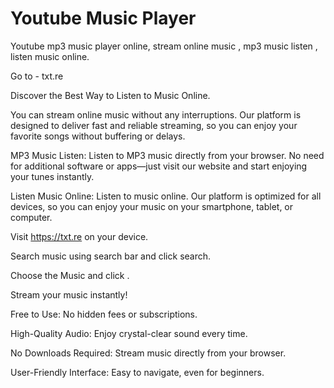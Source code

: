 # Youtube Music Player
Youtube mp3 music player online,  stream online music , mp3 music listen , listen music online.

Go to - txt.re

Discover the Best Way to Listen to Music Online.

You can stream online music without any interruptions. Our platform is designed to deliver fast and reliable streaming, so you can enjoy your favorite songs without buffering or delays.

MP3 Music Listen:
Listen to MP3 music directly from your browser. No need for additional software or apps—just visit our website and start enjoying your tunes instantly.

Listen Music Online:
Listen to music online. Our platform is optimized for all devices, so you can enjoy your music on your smartphone, tablet, or computer.

Visit https://txt.re on your device.

Search music using search bar and click search.

Choose the Music and click .

Stream your music instantly!

Free to Use: No hidden fees or subscriptions.

High-Quality Audio: Enjoy crystal-clear sound every time.

No Downloads Required: Stream music directly from your browser.

User-Friendly Interface: Easy to navigate, even for beginners.
